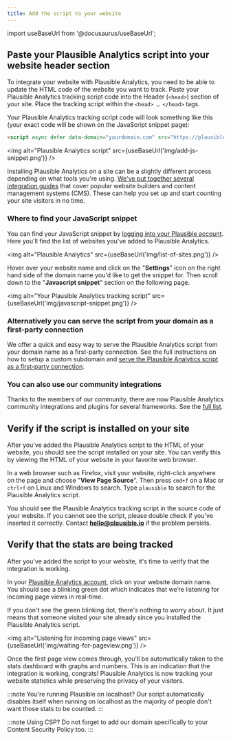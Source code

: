 ```yaml
---
title: Add the script to your website
---
```


import useBaseUrl from '@docusaurus/useBaseUrl';

## Paste your Plausible Analytics script into your website header section

To integrate your website with Plausible Analytics, you need to be able to update the HTML code of the website you want to track. Paste your Plausible Analytics tracking script code into the Header (`<head>`) section of your site. Place the tracking script within the `<head> … </head>` tags.

Your Plausible Analytics tracking script code will look something like this (your exact code will be shown on the JavaScript snippet page):

```html
<script async defer data-domain="yourdomain.com" src="https://plausible.io/js/plausible.js"></script>
```

<img alt="Plausible Analytics script" src={useBaseUrl('img/add-js-snippet.png')} />

Installing Plausible Analytics on a site can be a slightly different process depending on what tools you're using. [We've put together several integration guides](integration-guides.md) that cover popular website builders and content management systems (CMS). These can help you set up and start counting your site visitors in no time.

### Where to find your JavaScript snippet

You can find your JavaScript snippet by [logging into your Plausible account](https://plausible.io/sites). Here you'll find the list of websites you've added to Plausible Analytics.

<img alt="Plausible Analytics" src={useBaseUrl('img/list-of-sites.png')} />

Hover over your website name and click on the "**Settings**" icon on the right hand side of the domain name you'd like to get the snippet for. Then scroll down to the "**Javascript snippet**" section on the following page.

<img alt="Your Plausible Analytics tracking script" src={useBaseUrl('img/javascript-snippet.png')} />

### Alternatively you can serve the script from your domain as a first-party connection

We offer a quick and easy way to serve the Plausible Analytics script from your domain name as a first-party connection. See the full instructions on how to setup a custom subdomain and [serve the Plausible Analytics script as a first-party connection](custom-domain.md).

### You can also use our community integrations

Thanks to the members of our community, there are now Plausible Analytics community integrations and plugins for several frameworks. See the [full list](community-integrations.md).

## Verify if the script is installed on your site

After you've added the Plausible Analytics script to the HTML of your website, you should see the script installed on your site. You can verify this by viewing the HTML of your website in your favorite web browser.

In a web browser such as Firefox, visit your website, right-click anywhere on the page and choose "**View Page Source**". Then press `cmd+f` on a Mac or `ctrl+f` on Linux and Windows to search. Type `plausible` to search for the Plausible Analytics script.

You should see the Plausible Analytics tracking script in the source code of your website. If you cannot see the script, please double check if you've inserted it correctly. Contact **hello@plausible.io** if the problem persists.

## Verify that the stats are being tracked

After you've added the script to your website, it's time to verify that the integration is working.

In your [Plausible Analytics account](https://plausible.io/sites), click on your website domain name. You should see a blinking green dot which indicates that we’re listening for incoming page views in real-time.

If you don't see the green blinking dot, there's nothing to worry about. It just means that someone visited your site already since you installed the Plausible Analytics script.

<img alt="Listening for incoming page views" src={useBaseUrl('img/waiting-for-pageview.png')} />

Once the first page view comes through, you'll be automatically taken to the stats dashboard with graphs and numbers. This is an indication that the integration is working, congrats! Plausible Analytics is now tracking your website statistics while preserving the privacy of your visitors.

:::note
You're running Plausible on localhost? Our script automatically disables itself when running on localhost as the majority of people don't want those stats to be counted.
:::

:::note
Using CSP? Do not forget to add our domain specifically to your Content Security Policy too.
:::
